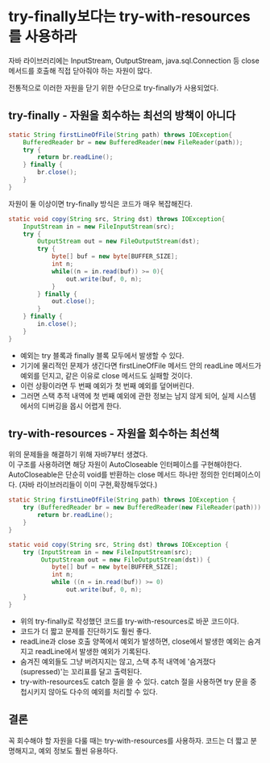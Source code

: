 # try-finally보다는 try-with-resources를 사용하라

자바 라이브러리에는 InputStream, OutputStream, java.sql.Connection 등 close메서드를 호출해 직접 닫아줘야 하는 자원이 많다.

전통적으로 이러한 자원을 닫기 위한 수단으로 try-finally가 사용되었다.

## try-finally - 자원을 회수하는 최선의 방책이 아니다

```java
static String firstLineOfFile(String path) throws IOException{
	BufferedReader br = new BufferedReader(new FileReader(path));
	try {
		return br.readLine();
	} finally {
		br.close();
	}
}
```
자원이 둘 이상이면 try-finally 방식은 코드가 매우 복잡해진다.
```java
static void copy(String src, String dst) throws IOException{
	InputStream in = new FileInputStream(src);
	try {
		OutputStream out = new FileOutputStream(dst);
		try {
			byte[] buf = new byte[BUFFER_SIZE];
			int n;
			while((n = in.read(buf)) >= 0){
				out.write(buf, 0, n);
			}
		} finally {
			out.close();
		}
	} finally {
		in.close();
	}
}
```

- 예외는 try 블록과 finally 블록 모두에서 발생할 수 있다. 
- 기기에 물리적인 문제가 생긴다면 firstLineOfFile 메서드 안의 readLine 메서드가 예외를 던지고, 같은 이유로 close 메서드도 실패할 것이다.
- 이런 상황이라면 두 번째 예외가 첫 번째 예외를 덮어버린다.
- 그러면 스택 추적 내역에 첫 번째 예외에 관한 정보는 남지 않게 되어, 실제 시스템에서의 디버깅을 몹시 어렵게 한다.

## try-with-resources - 자원을 회수하는 최선책
위의 문제들을 해결하기 위해 자바7부터 생겼다.   
이 구조를 사용하려면 해당 자원이 AutoCloseable 인터페이스를 구현해야한다.   
AutoCloseable은 단순히 void를 반환하는 close 메서드 하나만 정의한 인터페이스이다. (자바 라이브러리들이 이미 구현,확장해두었다.)
```java
static String firstLineOfFile(String path) throws IOException {
    try (BufferedReader br = new BufferedReader(new FileReader(path))) {
        return br.readLine();
    }
}
```
```java
static void copy(String src, String dst) throws IOException {
    try (InputStream in = new FileInputStream(src);
    	 OutputStream out = new FileOutputStream(dst)) {
            byte[] buf = new byte[BUFFER_SIZE];
            int n;
            while ((n = in.read(buf)) >= 0)
            	out.write(buf, 0, n);
    }
}
```
- 위의 try-finally로 작성했던 코드를 try-with-resources로 바꾼 코드이다.
- 코드가 더 짧고 문제를 진단하기도 훨씬 좋다.
- readLine과 close 호출 양쪽에서 예외가 발생하면, close에서 발생한 예외는 숨겨지고 readLine에서 발생한 예외가 기록된다.
- 숨겨진 예외들도 그냥 버려지지는 않고, 스택 추적 내역에 '숨겨졌다(supressed)'는 꼬리표를 달고 출력된다.
- try-with-resources도 catch 절을 쓸 수 있다. catch 절을 사용하면 try 문을 중첩시키지 않아도 다수의 예외를 처리할 수 있다.

## 결론
꼭 회수해야 할 자원을 다룰 때는 try-with-resources를 사용하자.
코드는 더 짧고 분명해지고, 예외 정보도 훨씬 유용하다.